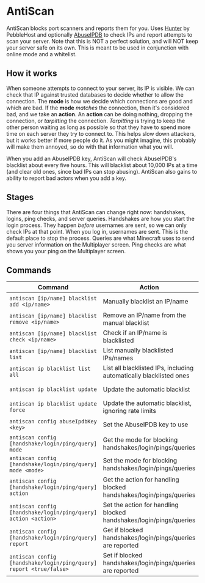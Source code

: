 # AntiScan

AntiScan blocks port scanners and reports them for you. Uses [Hunter](https://github.com/pebblehost/hunter) by
PebbleHost and optionally [AbuseIPDB](https://www.abuseipdb.com/) to check IPs and report attempts to scan your server.
Note that this is NOT a perfect solution, and will NOT keep your server safe on its own. This is meant to be used in
conjunction with online mode and a whitelist.

## How it works

When someone attempts to connect to your server, its IP is visible. We can check that IP against trusted databases to
decide whether to allow the connection. The **mode** is how we decide which connections are good and which are bad.
If the **mode** *matches* the connection, then it's considered bad, and we take an **action**. An **action** can be
doing nothing, dropping the connection, or *tarpitting* the connection. *Tarpitting* is trying to keep the other person
waiting as long as possible so that they have to spend more time on each server they try to connect to. This helps slow
down attackers, but it works better if more people do it. As you might imagine, this probably will make them annoyed, so
do with that information what you will.

When you add an AbuseIPDB key, AntiScan will check AbuseIPDB's blacklist about every five hours. This will blacklist
about 10,000 IPs at a time (and clear old ones, since bad IPs can stop abusing). AntiScan also gains to ability to
report bad actors when you add a key.

## Stages

There are four things that AntiScan can change right now: handshakes, logins, ping checks, and server queries.
Handshakes are how you start the login process. They happen *before* usernames are sent, so we can only check IPs at
that point. When you log in, usernames are sent. This is the default place to stop the process. Queries are what
Minecraft uses to send you server information on the Multiplayer screen. Ping checks are what shows you your ping on
the Multiplayer screen.

## Commands

| Command                                                            | Action                                                             | Permission node                                           | Default    |
|--------------------------------------------------------------------|--------------------------------------------------------------------|-----------------------------------------------------------|------------|
| `antiscan [ip/name] blacklist add <ip/name>`                       | Manually blacklist an IP/name                                      | `"antiscan.ip/name.blacklist.add"`                        | OP Level 3 |
| `antiscan [ip/name] blacklist remove <ip/name>`                    | Remove an IP/name from the manual blacklist                        | `"antiscan.ip/name.blacklist.remove"`                     | OP Level 3 |
| `antiscan [ip/name] blacklist check <ip/name>`                     | Check if an IP/name is blacklisted                                 | `"antiscan.ip/name.blacklist.check"`                      | OP Level 3 |
| `antiscan [ip/name] blacklist list`                                | List manually blacklisted IPs/names                                | `"antiscan.ip/name.blacklist.list"`                       | OP Level 3 |
| `antiscan ip blacklist list all`                                   | List all blacklisted IPs, including automatically blacklisted ones | `"antiscan.ip.blacklist.list.all"`                        | OP Level 3 |
| `antiscan ip blacklist update`                                     | Update the automatic blacklist                                     | `"antiscan.ip.blacklist.update"`                          | OP Level 4 |
| `antiscan ip blacklist update force`                               | Update the automatic blacklist, ignoring rate limits               | `"antiscan.ip.blacklist.update.force"`                    | OP Level 4 |
| `antiscan config abuseIpdbKey <key>`                               | Set the AbuseIPDB key to use                                       | `"antiscan.config.abuseIpdbKey"`                          | OP Level 4 |
| `antiscan config [handshake/login/ping/query] mode`                | Get the mode for blocking handshakes/login/pings/queries           | `"antiscan.config.handshake/login/ping/query.mode"`       | OP Level 4 |
| `antiscan config [handshake/login/ping/query] mode <mode>`         | Set the mode for blocking handshakes/login/pings/queries           | `"antiscan.config.handshake/login/ping/query.mode.set"`   | OP Level 4 |
| `antiscan config [handshake/login/ping/query] action`              | Get the action for handling blocked handshakes/login/pings/queries | `"antiscan.config.handshake/login/ping/query.action"`     | OP Level 4 |
| `antiscan config [handshake/login/ping/query] action <action>`     | Set the action for handling blocked handshakes/login/pings/queries | `"antiscan.config.handshake/login/ping/query.action.set"` | OP Level 4 |
| `antiscan config [handshake/login/ping/query] report`              | Get if blocked handshakes/login/pings/queries are reported         | `"antiscan.config.handshake/login/ping/query.report"`     | OP Level 4 |
| `antiscan config [handshake/login/ping/query] report <true/false>` | Set if blocked handshakes/login/pings/queries are reported         | `"antiscan.config.handshake/login/ping/query.report.set"` | OP Level 4 |
